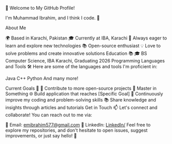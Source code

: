 👋 Welcome to My GitHub Profile!

I'm Muhammad Ibrahim, and I think I code. 🚀

About Me


🌍 Based in Karachi, Pakistan
🎓 Currently at IBA, Karachi
🌱 Always eager to learn and explore new technologies
📚 Open-source enthusiast
💡 Love to solve problems and create innovative solutions
Education 📚
🎓 BS Computer Science, IBA Karachi, Graduating 2026
Programming Languages and Tools 🛠️
Here are some of the languages and tools I'm proficient in:

Java
C++
Python
And many more!

Current Goals 🎯
🚀 Contribute to more open-source projects
📖 Master in Something
🌐 Build application that reaches [Specific Goal]
🌱 Continuously improve my coding and problem-solving skills
📚 Share knowledge and insights through articles and tutorials
Get in Touch 📫
Let's connect and collaborate! You can reach out to me via:

📧 Email: emibrahim577@gmail.com
🔗 LinkedIn: [LinkedIn/](https://www.linkedin.com/in/muhammad-ibrahim-farid/)
Feel free to explore my repositories, and don't hesitate to open issues, suggest improvements, or just say hello! 👋

